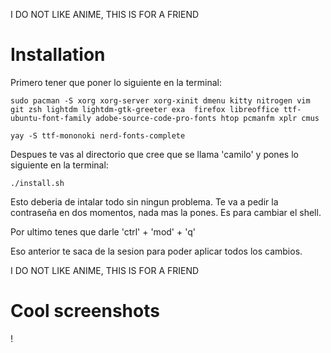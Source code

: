 I DO NOT LIKE ANIME, THIS IS FOR A FRIEND

# Installation

Primero tener que poner lo siguiente en la terminal:

```sudo pacman -S xorg xorg-server xorg-xinit dmenu kitty nitrogen vim git zsh lightdm lightdm-gtk-greeter exa  firefox libreoffice ttf-ubuntu-font-family adobe-source-code-pro-fonts htop pcmanfm xplr cmus ```

```yay -S ttf-mononoki nerd-fonts-complete```

Despues te vas al directorio que cree que se llama 'camilo' y pones lo siguiente en la terminal:

```./install.sh```

Esto deberia de intalar todo sin ningun problema. Te va a pedir la contraseña en dos momentos, nada mas la pones. Es para cambiar el shell.

Por ultimo tenes que darle 'ctrl' + 'mod' + 'q'

Eso anterior te saca de la sesion para poder aplicar todos los cambios.

I DO NOT LIKE ANIME, THIS IS FOR A FRIEND


# Cool screenshots

!
